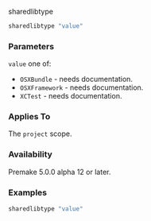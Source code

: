 sharedlibtype

```lua
sharedlibtype "value"
```

### Parameters ###

`value` one of:
* `OSXBundle` - needs documentation.
* `OSXFramework` - needs documentation.
* `XCTest` - needs documentation.

### Applies To ###

The `project` scope.

### Availability ###

Premake 5.0.0 alpha 12 or later.

### Examples ###

```lua
sharedlibtype "value"
```

